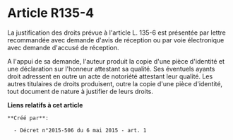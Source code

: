 # Article R135-4

La justification des droits prévue à l'article L. 135-6 est présentée par lettre recommandée avec demande d'avis de réception
ou par voie électronique avec demande d'accusé de réception. 

A l'appui de sa demande, l'auteur produit la copie d'une pièce d'identité et une déclaration sur l'honneur attestant sa
qualité. Ses éventuels ayants droit adressent en outre un acte de notoriété attestant leur qualité. Les autres titulaires de
droits produisent, outre la copie d'une pièce d'identité, tout document de nature à justifier de leurs droits.

**Liens relatifs à cet article**

	**Créé par**:

	  - Décret n°2015-506 du 6 mai 2015 - art. 1
